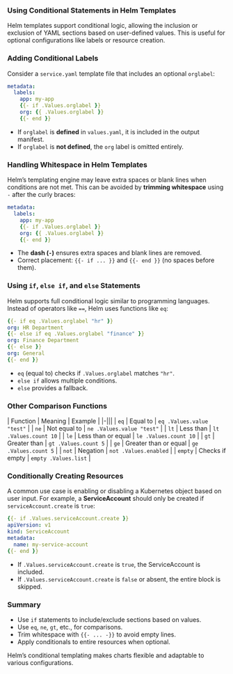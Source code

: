 ### **Using Conditional Statements in Helm Templates**  

Helm templates support conditional logic, allowing the inclusion or exclusion of YAML sections based on user-defined values. This is useful for optional configurations like labels or resource creation.  



### **Adding Conditional Labels**  
Consider a `service.yaml` template file that includes an optional `orglabel`:  
```yaml
metadata:
  labels:
    app: my-app
    {{- if .Values.orglabel }}
    org: {{ .Values.orglabel }}
    {{- end }}
```  
- If `orglabel` is **defined** in `values.yaml`, it is included in the output manifest.  
- If `orglabel` is **not defined**, the `org` label is omitted entirely.  



### **Handling Whitespace in Helm Templates**  
Helm’s templating engine may leave extra spaces or blank lines when conditions are not met. This can be avoided by **trimming whitespace** using `-` after the curly braces:  
```yaml
metadata:
  labels:
    app: my-app
    {{- if .Values.orglabel }}  
    org: {{ .Values.orglabel }}  
    {{- end }}
```  
- The **dash (`-`)** ensures extra spaces and blank lines are removed.  
- Correct placement: `{{- if ... }}` and `{{- end }}` (no spaces before them).  



### **Using `if`, `else if`, and `else` Statements**  
Helm supports full conditional logic similar to programming languages. Instead of operators like `==`, Helm uses functions like `eq`:  
```yaml
{{- if eq .Values.orglabel "hr" }}
org: HR Department
{{- else if eq .Values.orglabel "finance" }}
org: Finance Department
{{- else }}
org: General
{{- end }}
```  
- `eq` (equal to) checks if `.Values.orglabel` matches `"hr"`.  
- `else if` allows multiple conditions.  
- `else` provides a fallback.  

### **Other Comparison Functions**  
| Function | Meaning | Example |
|-|||
| `eq` | Equal to | `eq .Values.value "test"` |
| `ne` | Not equal to | `ne .Values.value "test"` |
| `lt` | Less than | `lt .Values.count 10` |
| `le` | Less than or equal | `le .Values.count 10` |
| `gt` | Greater than | `gt .Values.count 5` |
| `ge` | Greater than or equal | `ge .Values.count 5` |
| `not` | Negation | `not .Values.enabled` |
| `empty` | Checks if empty | `empty .Values.list` |



### **Conditionally Creating Resources**  
A common use case is enabling or disabling a Kubernetes object based on user input. For example, a **ServiceAccount** should only be created if `serviceAccount.create` is `true`:  

```yaml
{{- if .Values.serviceAccount.create }}
apiVersion: v1
kind: ServiceAccount
metadata:
  name: my-service-account
{{- end }}
```  
- If `.Values.serviceAccount.create` is `true`, the ServiceAccount is included.  
- If `.Values.serviceAccount.create` is `false` or absent, the entire block is skipped.  



### **Summary**  
- Use `if` statements to include/exclude sections based on values.  
- Use `eq`, `ne`, `gt`, etc., for comparisons.  
- Trim whitespace with `{{- ... -}}` to avoid empty lines.  
- Apply conditionals to entire resources when optional.  

Helm’s conditional templating makes charts flexible and adaptable to various configurations.